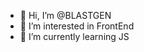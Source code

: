- 👋 Hi, I’m @BLASTGEN
- 👀 I’m interested in  FrontEnd
- 🌱 I’m currently learning  JS


<!---
BLASTGEN/BLASTGEN is a ✨ special ✨ repository because its `README.md` (this file) appears on your GitHub profile.
You can click the Preview link to take a look at your changes.
--->
